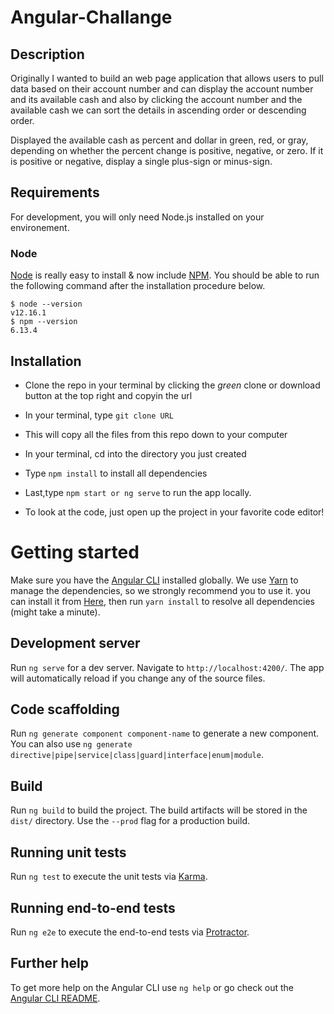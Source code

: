 # Angular-Challange

## Description

Originally I wanted to build an web page application that allows  users to pull data based on their account number and can display the account number and its available cash and also by clicking the account number and the available cash we can sort the details in ascending order or descending order. 

Displayed the available cash as percent and dollar in green, red, or gray, depending on whether the percent change is positive, negative, or zero. If it is positive or negative, display a single plus-sign or
minus-sign.


## Requirements

For development, you will only need Node.js installed on your environement.

### Node

[Node](http://nodejs.org/) is really easy to install & now include [NPM](https://npmjs.org/).
You should be able to run the following command after the installation procedure
below.

    $ node --version
    v12.16.1
    $ npm --version
    6.13.4

## Installation

- Clone the repo in your terminal by clicking the _green_ clone or download button at the top right and copyin the url
- In your terminal, type ```git clone URL```
- This will copy all the files from this repo down to your computer
- In your terminal, cd into the directory you just created
- Type ```npm install``` to install all dependencies
- Last,type ```npm start or ng serve``` to run the app locally.

- To look at the code, just open up the project in your favorite code editor!

# Getting started

Make sure you have the [Angular CLI](https://github.com/angular/angular-cli#installation) installed globally. We use [Yarn](https://yarnpkg.com) to manage the dependencies, so we strongly recommend you to use it. you can install it from [Here](https://yarnpkg.com/en/docs/install), then run `yarn install` to resolve all dependencies (might take a minute).

## Development server

Run `ng serve` for a dev server. Navigate to `http://localhost:4200/`. The app will automatically reload if you change any of the source files.

## Code scaffolding

Run `ng generate component component-name` to generate a new component. You can also use `ng generate directive|pipe|service|class|guard|interface|enum|module`.

## Build

Run `ng build` to build the project. The build artifacts will be stored in the `dist/` directory. Use the `--prod` flag for a production build.

## Running unit tests

Run `ng test` to execute the unit tests via [Karma](https://karma-runner.github.io).

## Running end-to-end tests

Run `ng e2e` to execute the end-to-end tests via [Protractor](http://www.protractortest.org/).

## Further help

To get more help on the Angular CLI use `ng help` or go check out the [Angular CLI README](https://github.com/angular/angular-cli/blob/master/README.md).
